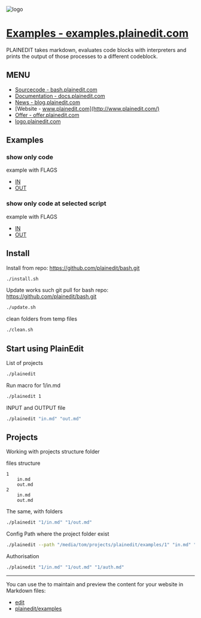 ![logo](http://logo.plainedit.com/2/cover.png)

# [Examples - examples.plainedit.com](https://examples.plainedit.com/)

PLAINEDIT takes markdown, evaluates code blocks with interpreters and prints the output of those processes to a different codeblock.


## MENU

+ [Sourcecode - bash.plainedit.com](http://bash.plainedit.com/)
+ [Documentation - docs.plainedit.com](http://docs.plainedit.com/)
+ [News - blog.plainedit.com](http://blog.plainedit.com/)
+ [Website - www.plainedit.com](http://www.plainedit.com/)
+ [Offer - offer.plainedit.com](http://offer.plainedit.com/)
+ [logo.plainedit.com](https://logo.plainedit.com/)


## Examples

### show only code
example with FLAGS
+ [IN ](1/in.md)
+ [OUT ](1/out.md)

### show only code at selected script
example with FLAGS
+ [IN ](2/in.md)
+ [OUT ](2/out.md)



## Install

Install from repo: https://github.com/plainedit/bash.git
```bash
./install.sh
```

Update works such git pull for bash repo: https://github.com/plainedit/bash.git
```bash
./update.sh
```

clean folders from temp files
```bash
./clean.sh
```


## Start using PlainEdit

List of projects
```bash
./plainedit
```

Run macro for 1/in.md
```bash
./plainedit 1
```

INPUT and OUTPUT file
```bash
./plainedit "in.md" "out.md"
```

## Projects

Working with projects structure folder

files structure
```
1
    in.md
    out.md
2
    in.md
    out.md
```

The same, with folders
```bash
./plainedit "1/in.md" "1/out.md" 
```

Config Path where the project folder exist
```bash
./plainedit --path "/media/tom/projects/plainedit/examples/1" "in.md" "out.md"
```

Authorisation
```bash
./plainedit "1/in.md" "1/out.md" "1/auth.md"
```


---

You can use the to maintain and preview the content for your website in Markdown files:

+ [edit](https://github.com/plainedit/examples/edit/master/README.md)
+ [plainedit/examples](https://github.com/plainedit/examples)
